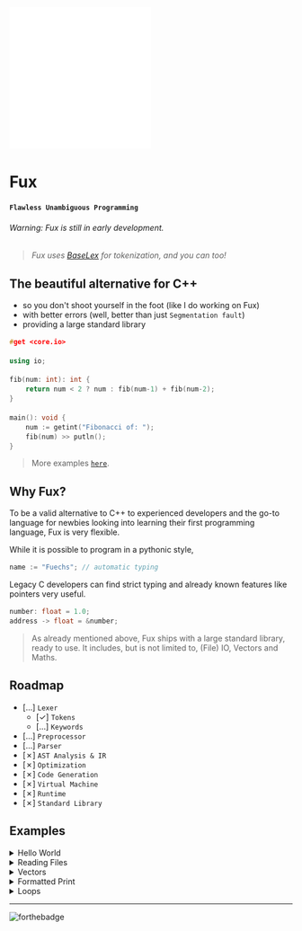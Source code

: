 <!-- FUX COLORS - #fcaa68 - #ec243c -->

<img src="./art/logo.svg" width=50%></img>

# Fux

**`Flawless Unambiguous Programming`**

###### Warning: Fux is still in early development.

> *Fux uses [BaseLex](https://github.com/Fuechs/BaseLex) for tokenization, and you can too!*

## The beautiful alternative for C++ 

- so you don't shoot yourself in the foot (like I do working on Fux)
- with better errors (well, better than just `Segmentation fault`) 
- providing a large standard library


```cpp
#get <core.io>

using io;

fib(num: int): int {
    return num < 2 ? num : fib(num-1) + fib(num-2);
}

main(): void {
    num := getint("Fibonacci of: ");
    fib(num) >> putln();
}
```

> More examples [`here`](#examples).

## Why Fux?

To be a valid alternative to C++ to experienced developers and the go-to language for newbies looking into learning their first programming language, Fux is very flexible.

While it is possible to program in a pythonic style,

```cpp
name := "Fuechs"; // automatic typing
```

Legacy C developers can find strict typing and already known features like pointers very useful.

```cpp
number: float = 1.0;
address -> float = &number;
```

> As already mentioned above, Fux ships with a large standard library, ready to use.
> It includes, but is not limited to, (File) IO, Vectors and Maths. 

## Roadmap

- [...] `Lexer`
    - [&check;] `Tokens`
    - [...] `Keywords`
- [...] `Preprocessor`
- [...] `Parser`
- [&cross;] `AST Analysis & IR`
- [&cross;] `Optimization`
- [&cross;] `Code Generation`
- [&cross;] `Virtual Machine`
- [&cross;] `Runtime`
- [&cross;] `Standard Library`

## Examples

<details>
    <summary>Hello World</summary>

<br>

```cpp
#get <core.io>

main(): void { 
    io.println("Hello World!");
}
```

</details>

<details>
    <summary>Reading Files</summary>

<br>

```cpp
#get <core.file>

main(): void { 
    filePath := "path/file.txt";
    contents := file.read(filePath);
}
```

</details>

<details>
    <summary>Vectors</summary>

<br>

```cpp
#get <core.vector>

using vector;

main(): void { 
    someArray: vector<int>;
    someArray.push(1);
}
```

</details>

<details>
    <summary>Formatted Print</summary>

<br>

```cpp
#get <core.io>

main(): void {
    res := 1;
    io.printf("Result: %i", res);
}
```

</details>

<details>
    <summary>Loops</summary>

<br>

```cpp
main(): void {

    string := "Some String";

    /// For-In Loop

    for (c: char) in (string) // {
        doSomething();
    // }

    /// For Loop

    for (i: u8; i < 10; ++i) // {
        doSomething();
    // }

    /// While Loop

    while (true) // {
        doSomething();
    // }

}
```

</details>

---

![forthebadge](
    https://forthebadge.com/images/badges/made-with-c-plus-plus.svg
) 